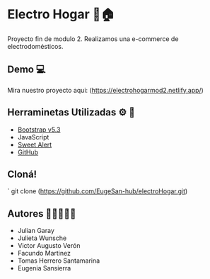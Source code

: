 # Electro Hogar  🔌🏠
Proyecto fin de modulo 2. Realizamos una e-commerce de electrodomésticos. 

## Demo 💻
Mira nuestro proyecto aqui: (https://electrohogarmod2.netlify.app/)

## Herraminetas Utilizadas ⚙️ 🔧

- [Bootstrap v5.3](https://getbootstrap.com/)
- JavaScript
- [Sweet Alert](https://sweetalert2.github.io/)
- [GitHub](https://github.com/)

## Cloná!
` git clone (https://github.com/EugeSan-hub/electroHogar.git)

## Autores 👨‍💻👩🏽‍💻
- Julian Garay 
- Julieta Wunsche
- Victor Augusto Verón 
- Facundo Martinez
- Tomas Herrero Santamarina 
- Eugenia Sansierra 

